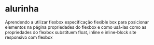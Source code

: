 # alurinha
Aprendendo a utilizar flexbox 
especificação flexible box para posicionar elementos na página
propriedades do flexbox e como usá-las
como as propriedades do flexbox substituem float, inline e inline-block
site responsivo com flexbox
